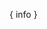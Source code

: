 { info }

<script>
registerCallback('info', function() {
  console.log(document.getElementsByClassName('i').length);
});
</script>

